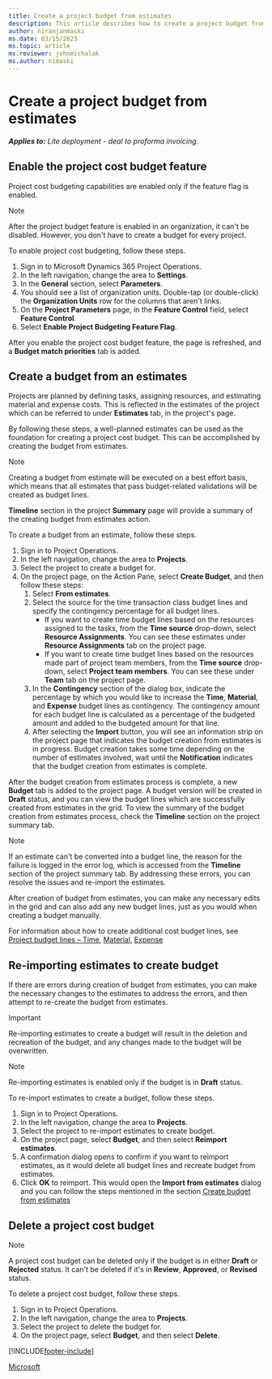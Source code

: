 ```yaml
---
title: Create a project budget from estimates
description: This article describes how to create a project budget from estimates.
author: niranjanmaski
ms.date: 03/15/2023
ms.topic: article
ms.reviewer: johnmichalak
ms.author: nimaski
---
```


# Create a project budget from estimates

**_Applies to:_** _Lite deployment - deal to proforma invoicing._

## Enable the project cost budget feature

Project cost budgeting capabilities are enabled only if the feature flag is enabled.

> [!Note]
> After the project budget feature is enabled in an organization, it can't be disabled. However, you don't have to create a budget for every project.

To enable project cost budgeting, follow these steps.

1. Sign in to Microsoft Dynamics 365 Project Operations.
1. In the left navigation, change the area to **Settings**.
1. In the **General** section, select **Parameters**.
1. You should see a list of organization units. Double-tap (or double-click) the **Organization Units** row for the columns that aren't links.
1. On the **Project Parameters** page, in the **Feature Control** field, select **Feature Control**.
1. Select **Enable Project Budgeting Feature Flag**.

After you enable the project cost budget feature, the page is refreshed, and a **Budget match priorities** tab is added.

## Create a budget from an estimates

Projects are planned by defining tasks, assigning resources, and estimating material and expense costs. This is reflected in the estimates of the project which can be referred to under **Estimates** tab, in the project's page. 

By following these steps, a well-planned estimates can be used as the foundation for creating a project cost budget. This can be accomplished by creating the budget from estimates. 

> [!Note]
> Creating a budget from estimate will be executed on a best effort basis, which means that all estimates that pass budget-related validations will be created as budget lines. 
> 
> **Timeline** section in the project **Summary** page will provide a summary of the creating budget from estimates action. 

To create a budget from an estimate, follow these steps.

1. Sign in to Project Operations.
1. In the left navigation, change the area to **Projects**.
1. Select the project to create a budget for.
1. On the project page, on the Action Pane, select **Create Budget**, and then follow these steps:
   1. Select **From estimates**. 
   1. Select the source for the time transaction class budget lines and specify the contingency percentage for all budget lines.
      - If you want to create time budget lines based on the resources assigned to the tasks, from the **Time source** drop-down, select **Resource Assignments**. You can see these estimates under **Resource Assignments** tab on the project page. 
      - If you want to create time budget lines based on the resources made part of project team members, from the **Time source** drop-down, select **Project team members**. You can see these under **Team** tab on the project page. 
   1. In the **Contingency** section of the dialog box, indicate the percentage by which you would like to increase the **Time**, **Material**, and **Expense** budget lines as contingency. The contingency amount for each budget line is calculated as a percentage of the budgeted amount and added to the budgeted amount for that line.
   1. After selecting the **Import** button, you will see an information strip on the project page that indicates the budget creation from estimates is in progress. Budget creation takes some time depending on the number of estimates involved, wait until the **Notification** indicates that the budget creation from estimates is complete. 

After the budget creation from estimates process is complete, a new **Budget** tab is added to the project page. A budget version will be created in **Draft** status, and you can view the budget lines which are successfully created from estimates in the grid. To view the summary of the budget creation from estimates process, check the **Timeline** section on the project summary tab.
    
> [!Note]
> If an estimate can't be converted into a budget line, the reason for the failure is logged in the error log, which is accessed from the **Timeline** section of the project summary tab. By addressing these errors, you can resolve the issues and re-import the estimates.
    
After creation of budget from estimates, you can make any necessary edits in the grid and can also add any new budget lines, just as you would when creating a budget manually.

For information about how to create additional cost budget lines, see [Project budget lines – Time](project-cost-time-budget-line.md), [Material](project-cost-material-budget-line.md), [Expense](project-cost-expense-budget-line.md)


## Re-importing estimates to create budget

If there are errors during creation of budget from estimates, you can make the necessary changes to the estimates to address the errors, and then attempt to re-create the budget from estimates.

> [!Important]
> Re-importing estimates to create a budget will result in the deletion and recreation of the budget, and any changes made to the budget will be overwritten.

> [!Note]
> Re-importing estimates is enabled only if the budget is in **Draft** status.

To re-import estimates to create a budget, follow these steps.

1. Sign in to Project Operations.
1. In the left navigation, change the area to **Projects**.
1. Select the project to re-import estimates to create budget.
1. On the project page, select **Budget**, and then select **Reimport estimates**.
1. A confirmation dialog opens to confirm if you want to reimport estimates, as it would delete all budget lines and recreate budget from estimates.
1. Click **OK** to reimport. This would open the **Import from estimates** dialog and you can follow the steps mentioned in the section [Create budget from estimates](create-project-budget-from-estimates.md#creating-budget-from-estimates)


## Delete a project cost budget

> [!Note]
> A project cost budget can be deleted only if the budget is in either **Draft** or **Rejected** status. It can't be deleted if it's in **Review**, **Approved**, or **Revised** status.

To delete a project cost budget, follow these steps.

1. Sign in to Project Operations.
1. In the left navigation, change the area to **Projects**.
1. Select the project to delete the budget for.
1. On the project page, select **Budget**, and then select **Delete**.

[!INCLUDE[footer-include](../../includes/footer-banner.md)]

[Microsoft](https://www.microsoft.com)
